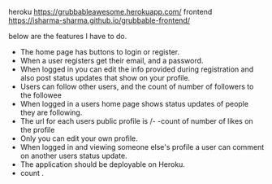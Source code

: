 heroku https://grubbableawesome.herokuapp.com/
frontend https://isharma-sharma.github.io/grubbable-frontend/

below are the features I have to do.
- The home page has buttons to login or register.
- When a user registers get their email, and a password.
- When logged in you can edit the info provided during registration and also post status updates that show on your profile.
- Users can follow other users, and the count of number of followers to the followee
- When logged in a users home page shows status updates of people they are following.
- The url for each users public profile is /<first-name>-<last-name>
-count of  number of likes on the profile 
- Only you can edit your own profile.
- When logged in and viewing someone else's profile a user can comment on another users status update.
- The application should be deployable on Heroku.
- count
.
